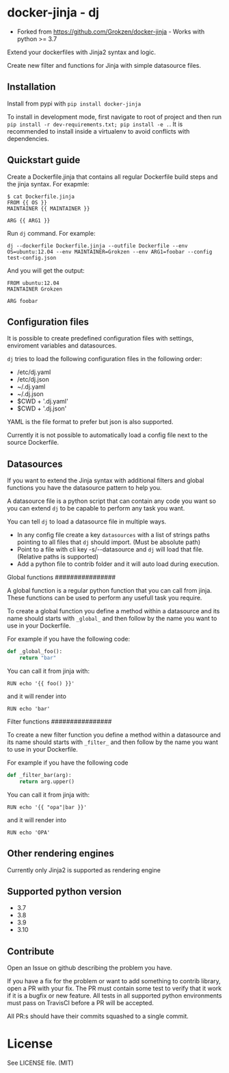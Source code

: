 docker-jinja - dj
=================

 - Forked from https://github.com/Grokzen/docker-jinja - Works with python >= 3.7

Extend your dockerfiles with Jinja2 syntax and logic.

Create new filter and functions for Jinja with simple datasource files.


Installation
------------

Install from pypi with `pip install docker-jinja`

To install in development mode, first navigate to root of project and then run `pip install -r dev-requirements.txt; pip install -e .`. It is recommended to install inside a virtualenv to avoid conflicts with dependencies.



Quickstart guide
----------------

Create a Dockerfile.jinja that contains all regular Dockerfile build steps and the jinja syntax. For exapmle:

```
$ cat Dockerfile.jinja 
FROM {{ OS }}
MAINTAINER {{ MAINTAINER }} 

ARG {{ ARG1 }}
```

Run `dj` command. For example:

```
dj --dockerfile Dockerfile.jinja --outfile Dockerfile --env OS=ubuntu:12.04 --env MAINTAINER=Grokzen --env ARG1=foobar --config test-config.json
```

And you will get the output:

```
FROM ubuntu:12.04
MAINTAINER Grokzen

ARG foobar
```


Configuration files
-------------------

It is possible to create predefined configuration files with settings, enviroment variables and datasources.

`dj` tries to load the following configuration files in the following order:

- /etc/dj.yaml
- /etc/dj.json
- ~/.dj.yaml
- ~/.dj.json
- $CWD + '.dj.yaml'
- $CWD + '.dj.json'

YAML is the file format to prefer but json is also supported.

Currently it is not possible to automatically load a config file next to the source Dockerfile.



Datasources
-----------

If you want to extend the Jinja syntax with additional filters and global functions you have the datasource pattern to help you.

A datasource file is a python script that can contain any code you want so you can extend `dj` to be capable to perform any task you want.

You can tell `dj` to load a datasource file in multiple ways.

- In any config file create a key `datasources` with a list of strings paths pointing to all files that `dj` should import. (Must be absolute path)
- Point to a file with cli key -s/--datasource and `dj` will load that file. (Relative paths is supported)
- Add a python file to contrib folder and it will auto load during execution.



Global functions
################

A global function is a regular python function that you can call from jinja. These functions can be used to perform any usefull task you require.

To create a global function you define a method within a datasource and its name should starts with `_global_` and then follow by the name you want to use in your Dockerfile.

For example if you have the following code:

```python
def _global_foo():
    return "bar" 
```

You can call it from jinja with:

```Shell
RUN echo '{{ foo() }}'
```

and it will render into

```Shell
RUN echo 'bar'
```



Filter functions
################

To create a new filter function you define a method within a datasource and its name should starts with `_filter_` and then follow by the name you want to use in your Dockerfile.

For example if you have the following code

```python
def _filter_bar(arg):
    return arg.upper()
```

You can call it from jinja with:

```Shell
RUN echo '{{ "opa"|bar }}'
```

and it will render into

```Shell
RUN echo 'OPA'
```



Other rendering engines
-----------------------

Currently only Jinja2 is supported as rendering engine



Supported python version
------------------------

- 3.7
- 3.8
- 3.9
- 3.10


Contribute
----------

Open an Issue on github describing the problem you have.

If you have a fix for the problem or want to add something to contrib library, open a PR with your fix. The PR must contain some test to verify that it work if it is a bugfix or new feature.  All tests in all supported python environments must pass on TravisCI before a PR will be accepted.

All PR:s should have their commits squashed to a single commit.



License
=======

See LICENSE file. (MIT)
